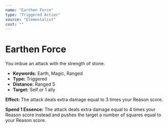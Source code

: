 ```yaml
---
name: "Earthen Force"
type: "Triggered Action"
source: "Elementalist"
cost: ""
---
```


# Earthen Force

You imbue an attack with the strength of stone.

- **Keywords:** Earth, Magic, Ranged
- **Type:** Triggered
- **Distance:** Ranged 5
- **Target:** Self or 1 ally

**Effect:** The attack deals extra damage equal to 3 times your Reason score.

**Spend 1 Essence:** The attack deals extra damage equal to 4 times your Reason score instead and pushes the target a number of squares equal to your Reason score.
